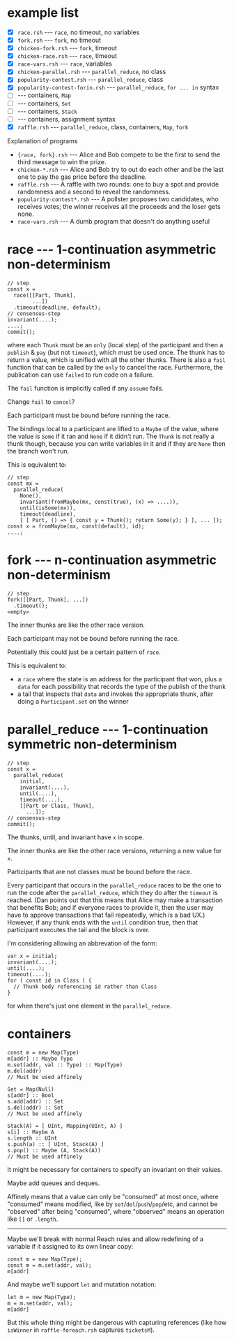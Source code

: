 # example list

- [x] `race.rsh` --- `race`, no timeout, no variables
- [x] `fork.rsh` --- `fork`, no timeout
- [x] `chicken-fork.rsh` --- `fork`, timeout
- [x] `chicken-race.rsh` --- `race`, timeout
- [x] `race-vars.rsh` --- `race`, variables
- [x] `chicken-parallel.rsh` --- `parallel_reduce`, no class
- [x] `popularity-contest.rsh` --- `parallel_reduce`, class
- [x] `popularity-contest-forin.rsh` --- `parallel_reduce`, `for ... in` syntax
- [ ] --- containers, `Map`
- [ ] --- containers, `Set`
- [ ] --- containers, `Stack`
- [ ] --- containers, assignment syntax
- [x] `raffle.rsh` --- `parallel_reduce`, class, containers, `Map`, `fork`

Explanation of programs
- `{race, fork}.rsh` --- Alice and Bob compete to be the first to send the
  third message to win the prize.
- `chicken-*.rsh` --- Alice and Bob try to out do each other and be the last
  one to pay the gas price before the deadline.
- `raffle.rsh` --- A raffle with two rounds: one to buy a spot and provide
  randomness and a second to reveal the randomness.
- `popularity-contest*.rsh` --- A pollster proposes two candidates, who
  receives votes; the winner receives all the proceeds and the loser gets
  none.
- `race-vars.rsh` --- A dumb program that doesn't do anything useful

# race --- 1-continuation asymmetric non-determinism

```
// step
const x =
  race([[Part, Thunk],
        ...])
  .timeout(deadline, default);
// consensus-step
invariant(....);
....;
commit();
```

where each `Thunk` must be an `only` (local step) of the participant and then a `publish` & `pay` (but not `timeout`), which must be used once. The thunk
has to return a value, which is unified with all the other thunks. There is
also a `fail` function that can be called by the `only` to cancel the race.
Furthermore, the publication can use `failed` to run code on a failure.

The `fail` function is implicitly called if any `assume` fails.

Change `fail` to `cancel`?

Each participant must be bound before running the race.

The bindings local to a participant are lifted to a `Maybe` of the value, where
the value is `Some` if it ran and `None` if it didn't run. The `Thunk` is not
really a thunk though, because you can write variables in it and if they are
`None` then the branch won't run.

This is equivalent to:

```
// step
const mx =
  parallel_reduce(
    None(),
    invariant(fromMaybe(mx, const(true), (x) => ....)),
    until(isSome(mx)),
    timeout(deadline),
    [ [ Part, () => { const y = Thunk(); return Some(y); } ], ... ]);
const x = fromMaybe(mx, const(default), id);
....;
```

# fork --- n-continuation asymmetric non-determinism

```
// step
fork([[Part, Thunk], ...])
  .timeout();
<empty>
```

The inner thunks are like the other race version.

Each participant may not be bound before running the race.

Potentially this could just be a certain pattern of `race`.

This is equivalent to:
- a `race` where the state is an address for the participant that
  won, plus a `data` for each possibility that records the type of the publish
  of the thunk
- a tail that inspects that `data` and invokes the appropriate thunk, after
  doing a `Participant.set` on the winner

# parallel_reduce --- 1-continuation symmetric non-determinism

```
// step
const x =
  parallel_reduce(
    initial,
    invariant(....),
    until(....),
    timeout(....),
    [[Part or Class, Thunk],
      ...]);
// consensus-step
commit();
```

The thunks, until, and invariant have `x` in scope.

The inner thunks are like the other race versions, returning a new value for
`x`.

Participants that are not classes must be bound before the race.

Every participant that occurs in the `parallel_reduce` races to be the one to
run the code after the `parallel_reduce`, which they do after the `timeout` is
reached. (Dan points out that this means that Alice may make a transaction that
benefits Bob; and if everyone races to provide it, then the user may have to
approve transactions that fail repeatedly, which is a bad UX.) However, if any thunk ends with the `until` condition true, then that
participant executes the tail and the block is over.

I'm considering allowing an abbrevation of the form:

```
var x = initial;
invariant(....);
until(....);
timeout(....);
for ( const id in Class ) {
  // Thunk body referencing id rather than Class
}
```

for when there's just one element in the `parallel_reduce`.

# containers

```
const m = new Map(Type)
m[addr] :: Maybe Type
m.set(addr, val :: Type) :: Map(Type)
m.del(addr)
// Must be used affinely
```

```
Set = Map(Null)
s[addr] :: Bool
s.add(addr) :: Set
s.del(addr) :: Set
// Must be used affinely
```

```
Stack(A) = [ UInt, Mapping(UInt, A) ]
s[i] :: Maybe A
s.length :: UInt
s.push(a) :: [ UInt, Stack(A) ]
s.pop() :: Maybe (A, Stack(A))
// Must be used affinely
```

It might be necessary for containers to specify an invariant on their values.

Maybe add queues and deques.

Affinely means that a value can only be "consumed" at most once, where
"consumed" means modified, like by `set`/`del`/`push`/`pop`/etc, and cannot be
"observed" after being "consumed", where "observed" means an operation like
`[]` or `.length`.

---

Maybe we'll break with normal Reach rules and allow redefining of a variable if it
assigned to its own linear copy:
```
const m = new Map(Type);
const m = m.set(addr, val);
m[addr]
```
And maybe we'll support `let` and mutation notation:
```
let m = new Map(Type);
m = m.set(addr, val);
m[addr]
```
But this whole thing might be dangerous with capturing references (like how
`isWinner` in `raffle-foreach.rsh` captures `ticketsM`).
